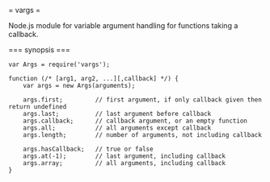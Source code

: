 
= vargs =

Node.js module for variable argument handling for functions taking a callback.

=== synopsis ===

    var Args = require('vargs');

    function (/* [arg1, arg2, ...][,callback] */) {
        var args = new Args(arguments);

        args.first;         // first argument, if only callback given then return undefined
        args.last;          // last argument before callback
        args.callback;      // callback argument, or an empty function
        args.all;           // all arguments except callback
        args.length;        // number of arguments, not including callback

        args.hasCallback;   // true or false
        args.at(-1);        // last argument, including callback
        args.array;         // all arguments, including callback
    }

